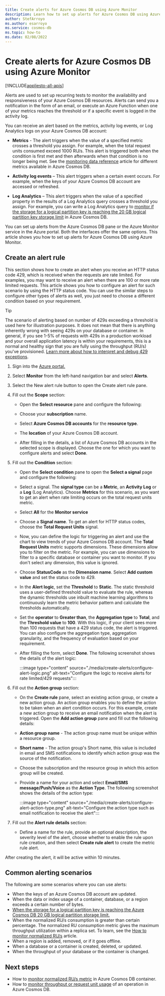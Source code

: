 ```yaml
---
title: Create alerts for Azure Cosmos DB using Azure Monitor
description: Learn how to set up alerts for Azure Cosmos DB using Azure Monitor.
author: StefArroyo
ms.author: esarroyo 
ms.service: cosmos-db
ms.topic: how-to
ms.date: 02/08/2022
---
```


# Create alerts for Azure Cosmos DB using Azure Monitor
[!INCLUDE[appliesto-all-apis](includes/appliesto-all-apis.md)]

Alerts are used to set up recurring tests to monitor the availability and responsiveness of your Azure Cosmos DB resources. Alerts can send you a notification in the form of an  email, or execute an Azure Function when one of your metrics reaches the threshold or if a specific event is logged in the activity log.

You can receive an alert based on the metrics, activity log events, or Log Analytics logs on your Azure Cosmos DB account:

* **Metrics** - The alert triggers when the value of a specified metric crosses a threshold you assign. For example, when the total request units consumed exceed 1000 RU/s. This alert is triggered both when the condition is first met and then afterwards when that condition is no longer being met. See the [monitoring data reference](monitor-cosmos-db-reference.md#metrics) article for different metrics available in Azure Cosmos DB.

* **Activity log events** – This alert triggers when a certain event occurs. For example, when the keys of your Azure Cosmos DB account are accessed or refreshed.

* **Log Analytics** – This alert triggers when the value of a specified property in the results of a Log Analytics query crosses a threshold you assign. For example, you can write a Log Analytics query to [monitor if the storage for a logical partition key is reaching the 20 GB logical partition key storage limit](how-to-alert-on-logical-partition-key-storage-size.md) in Azure Cosmos DB. 

You can set up alerts from the Azure Cosmos DB pane or the Azure Monitor service in the Azure portal. Both the interfaces offer the same options. This article shows you how to set up alerts for Azure Cosmos DB using Azure Monitor.

## Create an alert rule

This section shows how to create an alert when you receive an HTTP status code 429, which is received when the requests are rate limited. For examples, you may want to receive an alert when there are 100 or more rate limited requests. This article shows you how to configure an alert for such scenario by using the HTTP status code. You can use the similar steps to configure other types of alerts as well, you just need to choose a different condition based on your requirement.

> [!TIP]
> The scenario of alerting based on number of 429s exceeding a threshold is used here for illustration purposes. It does not mean that there is anything inherently wrong with seeing 429s on your database or container. In general, if you see 1-5% of requests with 429s in a production workload and your overall application latency is within your requirements, this is a normal and healthy sign that you are fully using the throughput (RU/s) you've provisioned. [Learn more about how to interpret and debug 429 exceptions](sql/troubleshoot-request-rate-too-large.md).

1. Sign into the [Azure portal.](https://portal.azure.com/)

1. Select **Monitor** from the left-hand navigation bar and select **Alerts**.

1. Select the New alert rule button to open the Create alert rule pane.  

1. Fill out the **Scope** section:

   * Open the **Select resource** pane and configure the following:

   * Choose your **subscription** name.

   * Select **Azure Cosmos DB accounts** for the **resource type**.

   * The **location** of your Azure Cosmos DB account.

   * After filling in the details, a list of Azure Cosmos DB accounts in the selected scope is displayed. Choose the one for which you want to configure alerts and select **Done**.

1. Fill out the **Condition** section: 

   * Open the **Select condition** pane to open the **Select a signal** page and configure the following:

   * Select a signal. The **signal type** can be a **Metric**, an **Activity Log** or a **Log** (Log Analytics). Choose **Metrics** for this scenario, as you want to get an alert when rate limiting occurs on the total request units metric.

   * Select **All** for the **Monitor service**

   * Choose a **Signal name**. To get an alert for HTTP status codes, choose the **Total Request Units** signal.

   * Now, you can define the logic for triggering an alert and use the chart to view trends of your Azure Cosmos DB account. The **Total Request Units** metric supports dimensions. These dimensions allow you to filter on the metric. For example, you can use dimensions to filter to a specific database or container you want to monitor. If you don't select any dimension, this value is ignored.

   * Choose **StatusCode** as the **Dimension name**. Select **Add custom value** and set the status code to 429.

   * In the **Alert logic**, set the **Threshold** to **Static**. The static threshold uses a user-defined threshold value to evaluate the rule, whereas the dynamic thresholds use inbuilt machine learning algorithms to continuously learn the metric behavior pattern and calculate the thresholds automatically.

   * Set the **operator** to **Greater than**, the **Aggregation type** to **Total**, and the **Threshold value** to **100**. With this logic, if your client sees more than 100 requests that have a 429 status code, the alert is triggered. You can also configure the aggregation type, aggregation granularity, and the frequency of evaluation based on your requirement.

   * After filling the form, select **Done**. The following screenshot shows the details of the alert logic:

     :::image type="content" source="./media/create-alerts/configure-alert-logic.png" alt-text="Configure the logic to receive alerts for rate limited/429 requests":::

1. Fill out the **Action group** section:

   * On the **Create rule** pane, select an existing action group, or create a new action group. An action group enables you to define the action to be taken when an alert condition occurs. For this example, create a new action group to receive an email notification when the alert is triggered. Open the **Add action group** pane and fill out the following details:

   * **Action group name** - The action group name must be unique within a resource group.

   * **Short name** - The action group's Short name, this value is included in email and SMS notifications to identify which action group was the source of the notification.

   * Choose the subscription and the resource group in which this action group will be created.  

   * Provide a name for your action and select **Email/SMS message/Push/Voice** as the **Action Type**. The following screenshot shows the details of the action type:

     :::image type="content" source="./media/create-alerts/configure-alert-action-type.png" alt-text="Configure the action type such as email notification to receive the alert":::

1. Fill out the **Alert rule details** section:

   * Define a name for the rule, provide an optional description, the severity level of the alert, choose whether to enable the rule upon rule creation, and then select **Create rule alert** to create the metric rule alert.

After creating the alert, it will be active within 10 minutes.

## Common alerting scenarios

The following are some scenarios where you can use alerts:

* When the keys of an Azure Cosmos DB account are updated.
* When the data or index usage of a container, database, or a region exceeds a certain number of bytes.
* [When the storage for a logical partition key is reaching the Azure Cosmos DB 20 GB logical partition storage limit.](how-to-alert-on-logical-partition-key-storage-size.md)
* When the normalized RU/s consumption is greater than certain percentage. The normalized RU consumption metric gives the maximum throughput utilization within a replica set. To learn, see the [How to monitor normalized RU/s](monitor-normalized-request-units.md) article.  
* When a region is added, removed, or if it goes offline.
* When a database or a container is created, deleted, or updated.
* When the throughput of your database or the container is changed.

## Next steps

* How to [monitor normalized RU/s metric](monitor-normalized-request-units.md) in Azure Cosmos DB container.
* How to [monitor throughput or request unit usage](monitor-request-unit-usage.md) of an operation in Azure Cosmos DB.